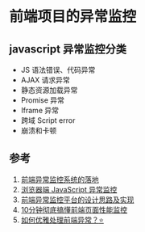 # 前端项目的异常监控
## javascript 异常监控分类
- JS 语法错误、代码异常
- AJAX 请求异常
- 静态资源加载异常
- Promise 异常
- Iframe 异常
- 跨域 Script error
- 崩溃和卡顿

## 参考
1. [前端异常监控系统的落地](https://zhuanlan.zhihu.com/p/26085642)
2. [浏览器端 JavaScript 异常监控](https://myslide.cn/slides/1031#)
3. [前端异常监控平台的设计思路及实现](https://zhuanlan.zhihu.com/p/27305665)
4. [10分钟彻底搞懂前端页面性能监控](https://zhuanlan.zhihu.com/p/82981365)
5. [如何优雅处理前端异常？:star:](https://zhuanlan.zhihu.com/p/51800345)